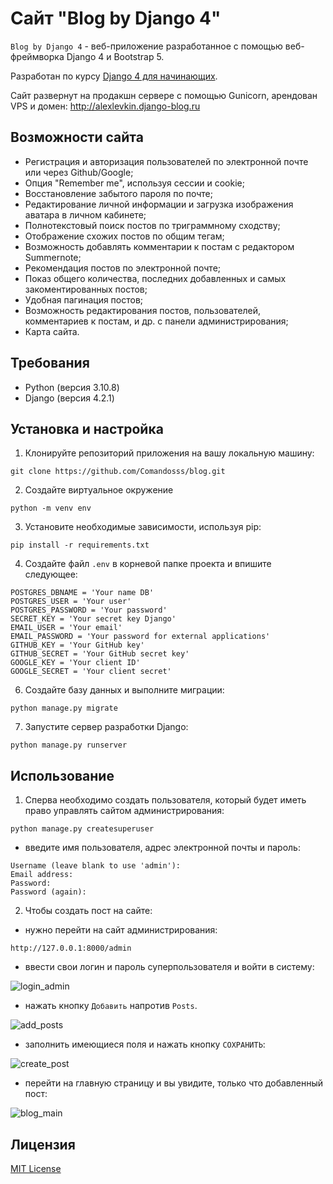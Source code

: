 # Сайт "Blog by Django 4"

`Blog by Django 4` - веб-приложение разработанное с помощью веб-фреймворка Django 4 и Bootstrap 5. 

Разработан по курсу [Django 4 для начинающих](https://stepik.org/course/174634).

Сайт развернут на продакшн сервере с помощью Gunicorn, арендован VPS и домен: <http://alexlevkin.django-blog.ru>

## Возможности сайта

- Регистрация и авторизация пользователей по электронной почте или через Github/Google;
- Опция "Remember me", используя сессии и cookie; 
- Восстановление забытого пароля по почте;
- Редактирование личной информации и загрузка изображения аватара в личном кабинете;
- Полнотекстовый поиск постов по триграммному сходству;
- Отображение схожих постов по общим тегам;
- Возможность добавлять комментарии к постам с редактором Summernote;
- Рекомендация постов по электронной почте;
- Показ общего количества, последних добавленных и самых закоментированных постов;
- Удобная пагинация постов;
- Возможность редактирования постов, пользователей, комментариев к постам, и др. с панели администрирования;
- Карта сайта.

## Требования

- Python (версия 3.10.8)
- Django (версия 4.2.1)

## Установка и настройка

1. Клонируйте репозиторий приложения на вашу локальную машину:
```
git clone https://github.com/Comandosss/blog.git
```

2. Создайте виртуальное окружение
```
python -m venv env
```
3. Установите необходимые зависимости, используя pip:
```
pip install -r requirements.txt
```

4. Создайте файл `.env` в корневой папке проекта и впишите следующее:
```
POSTGRES_DBNAME = 'Your name DB'
POSTGRES_USER = 'Your user'
POSTGRES_PASSWORD = 'Your password'
SECRET_KEY = 'Your secret key Django'
EMAIL_USER = 'Your email'
EMAIL_PASSWORD = 'Your password for external applications'
GITHUB_KEY = 'Your GitHub key'
GITHUB_SECRET = 'Your GitHub secret key'
GOOGLE_KEY = 'Your client ID'
GOOGLE_SECRET = 'Your client secret'
```
6. Создайте базу данных и выполните миграции:
```
python manage.py migrate
```

7. Запустите сервер разработки Django:
```
python manage.py runserver
```

## Использование

1. Сперва необходимо создать пользователя, который будет иметь право управлять сайтом администрирования:
```
python manage.py createsuperuser
```

- введите имя пользователя, адрес электронной почты и пароль:

```
Username (leave blank to use 'admin'):
Email address:
Password:
Password (again):
```

2. Чтобы создать пост на сайте:
- нужно перейти на сайт администрирования:
  
```
http://127.0.0.1:8000/admin
```

- ввести свои логин и пароль суперпользователя и войти в систему:

![login_admin](https://github.com/Comandosss/blog/assets/49125444/878fb63b-e4ad-423f-85e8-4e611f5a0aed)

- нажать кнопку `Добавить` напротив `Posts`.

![add_posts](https://github.com/Comandosss/blog/assets/49125444/6280c0eb-2404-4506-b7db-c7b696db2f75)

- заполнить имеющиеся поля и нажать кнопку `СОХРАНИТЬ`:

![create_post](https://github.com/Comandosss/blog/assets/49125444/e5883133-fc66-4531-8ad0-004e8688fdfa)

- перейти на главную страницу и вы увидите, только что добавленный пост:

![blog_main](https://github.com/Comandosss/blog/assets/49125444/28e433e8-747f-4199-b360-5f92416d8224)

## Лицензия

[MIT License](LICENSE)
